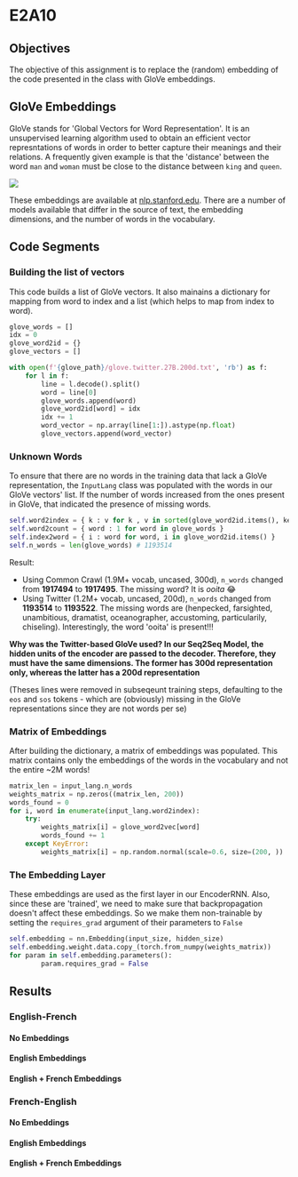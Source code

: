 # E2A10

## Objectives
The objective of this assignment is to replace the (random) embedding of the code presented in the class with GloVe embeddings. 

## GloVe Embeddings
GloVe stands for 'Global Vectors for Word Representation'. It is an unsupervised learning algorithm used to obtain an efficient vector represntations of words in order to better capture their meanings and their relations. A frequently given example is that the 'distance' between the word `man` and `woman` must be close to the distance between `king` and `queen`.


![](https://nlp.stanford.edu/projects/glove/images/man_woman_small.jpg)


These embeddings are available at [nlp.stanford.edu](https://nlp.stanford.edu/projects/glove/). There are a number of models available that differ in the source of text, the embedding dimensions, and the number of words in the vocabulary.


## Code Segments

### Building the list of vectors

This code builds a list of GloVe vectors. It also mainains a dictionary for mapping from word to index and a list (which helps to map from index to word).

```python
glove_words = []
idx = 0
glove_word2id = {}
glove_vectors = []

with open(f'{glove_path}/glove.twitter.27B.200d.txt', 'rb') as f:
    for l in f:
        line = l.decode().split()
        word = line[0]
        glove_words.append(word)
        glove_word2id[word] = idx
        idx += 1
        word_vector = np.array(line[1:]).astype(np.float)
        glove_vectors.append(word_vector)
```
### Unknown Words

To ensure that there are no words in the training data that lack a GloVe representation, the `InputLang` class was populated with the words in our GloVe vectors' list. If the number of words increased from the ones present in GloVe, that indicated the presence of missing words.

```python
self.word2index = { k : v for k , v in sorted(glove_word2id.items(), key=operator.itemgetter(1))}
self.word2count = { word : 1 for word in glove_words }
self.index2word = { i : word for word, i in glove_word2id.items() }
self.n_words = len(glove_words) # 1193514
```


Result: 
- Using Common Crawl (1.9M+ vocab, uncased, 300d), `n_words` changed from **1917494** to **1917495**. The missing word? It is *ooita* 😂
- Using Twitter (1.2M+ vocab, uncased, 200d), `n_words` changed from **1193514** to **1193522**. The missing words are (henpecked, farsighted, unambitious, dramatist, oceanographer, accustoming, particularily, chiseling). Interestingly, the word 'ooita' is present!!!

**Why was the Twitter-based GloVe used? In our Seq2Seq Model, the hidden units of the encoder are passed to the decoder. Therefore, they must have the same dimensions. The former has 300d representation only, whereas the latter has a 200d representation**

(Theses lines were removed in subseqeunt training steps, defaulting to the `eos` and `sos` tokens - which are (obviously) missing in the GloVe representations since they are not words per se)

### Matrix of Embeddings

After building the dictionary, a matrix of embeddings was populated. This matrix contains only the embeddings of the words in the vocabulary and not the entire ~2M words!

```python
matrix_len = input_lang.n_words
weights_matrix = np.zeros((matrix_len, 200))
words_found = 0
for i, word in enumerate(input_lang.word2index):
    try: 
        weights_matrix[i] = glove_word2vec[word]
        words_found += 1
    except KeyError:
        weights_matrix[i] = np.random.normal(scale=0.6, size=(200, ))

```

### The Embedding Layer

These embeddings are used as the first layer in our EncoderRNN. Also, since these are 'trained', we need to make sure that backpropagation doesn't affect these embeddings. So we make them non-trainable by setting the `requires_grad` argument of their parameters to `False`

```python
self.embedding = nn.Embedding(input_size, hidden_size)
self.embedding.weight.data.copy_(torch.from_numpy(weights_matrix))
for param in self.embedding.parameters():
        param.requires_grad = False
```

## Results

### English-French

#### No Embeddings

#### English Embeddings

#### English + French Embeddings 



### French-English

#### No Embeddings

#### English Embeddings

#### English + French Embeddings 
